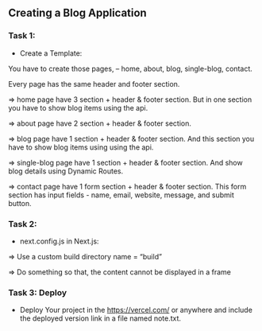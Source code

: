 ## Creating a Blog Application

### Task 1:

- Create a Template:


You have to create those pages, – home, about, blog, single-blog, contact.

Every page has the same header and footer section.

=> home page have 3 section + header & footer section. But in one section you have to show blog items using the api. 


=> about page have 2 section + header & footer section.


=> blog page have 1 section + header & footer section. And this section you have to show blog items using using the api.


=> single-blog page have 1 section + header & footer section. And show blog details using Dynamic Routes. 


=> contact page have 1 form section + header & footer section. This form section has input fields - name, email, website, message, and submit button.

### Task 2:
- next.config.js in Next.js:
 
=> Use a custom build directory name  = “build”


=> Do something so that, the content cannot be displayed in a frame

 

### Task 3: Deploy

- Deploy Your project in the https://vercel.com/ or anywhere and include the deployed version link in a file named note.txt.
